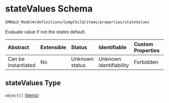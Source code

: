 # stateValues Schema

```txt
EMRALD_Model#/definitions/CompChild/items/properties/stateValues
```

Evaluate value if not the states default.

| Abstract            | Extensible | Status         | Identifiable            | Custom Properties | Additional Properties | Access Restrictions | Defined In                                                                                                    |
| :------------------ | :--------- | :------------- | :---------------------- | :---------------- | :-------------------- | :------------------ | :------------------------------------------------------------------------------------------------------------ |
| Can be instantiated | No         | Unknown status | Unknown identifiability | Forbidden         | Allowed               | none                | [EMRALD_JsonSchemaV3_0.json*](../../../../../Emrald-UI/out/EMRALD_JsonSchemaV3_0.json "open original schema") |

## stateValues Type

`object[]` ([items](emrald_jsonschemav3\_0-definitions-compchild-items-properties-statevalues-items.md))
